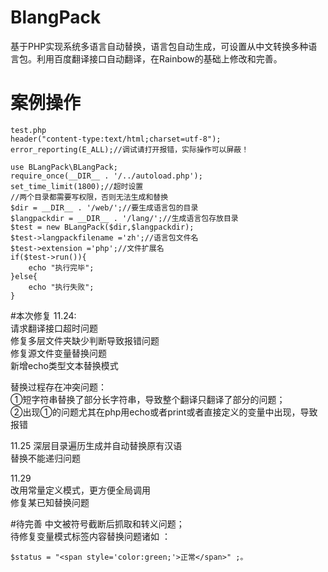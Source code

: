 # BlangPack
基于PHP实现系统多语言自动替换，语言包自动生成，可设置从中文转换多种语言包。利用百度翻译接口自动翻译，在Rainbow的基础上修改和完善。
# 案例操作
    test.php
    header("content-type:text/html;charset=utf-8");
    error_reporting(E_ALL);//调试请打开报错，实际操作可以屏蔽！
    
    use BLangPack\BLangPack;
    require_once(__DIR__ . '/../autoload.php');
    set_time_limit(1800);//超时设置
    //两个目录都需要写权限，否则无法生成和替换
    $dir = __DIR__ . '/web/';//要生成语言包的目录
    $langpackdir = __DIR__ . '/lang/';//生成语言包存放目录
    $test = new BLangPack($dir,$langpackdir);
    $test->langpackfilename ='zh';//语言包文件名
    $test->extension ='php';//文件扩展名
    if($test->run()){
        echo "执行完毕";
    }else{
        echo "执行失败";
    }

#本次修复
11.24:  
请求翻译接口超时问题  
修复多层文件夹缺少判断导致报错问题  
修复源文件变量替换问题  
新增echo类型文本替换模式  

替换过程存在冲突问题：  
①短字符串替换了部分长字符串，导致整个翻译只翻译了部分的问题；  
②出现①的问题尤其在php用echo或者print或者直接定义的变量中出现，导致报错

11.25 
深层目录遍历生成并自动替换原有汉语  
替换不能递归问题

11.29  
改用常量定义模式，更方便全局调用  
修复某已知替换问题

#待完善
中文被符号截断后抓取和转义问题；  
待修复变量模式标签内容替换问题诸如 ：
~~~
$status = "<span style='color:green;'>正常</span>" ;。  
